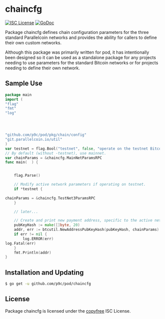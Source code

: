 # chaincfg

[![ISC License](http://img.shields.io/badge/license-ISC-blue.svg)](http://copyfree.org)
[![GoDoc](https://img.shields.io/badge/godoc-reference-blue.svg)](http://godoc.org/github.com/p9c/pod/chaincfg)

Package chaincfg defines chain configuration parameters for the three standard Parallelcoin networks and provides the ability for callers to define their own custom networks.

Although this package was primarily written for pod, it has intentionally been designed so it can be used as a standalone package for any projects needing to use parameters for the standard Bitcoin networks or for projects needing to define their own network.

## Sample Use

```Go
package main
import (
"flag"
"fmt"
"log"




"github.com/p9c/pod/pkg/chain/config"
"git.parallelcoin.io/util"
)
var testnet = flag.Bool("testnet", false, "operate on the testnet Bitcoin network")
// By default (without -testnet), use mainnet.
var chainParams = &chaincfg.MainNetParamsRPC
func main(	) {


	flag.Parse()

	// Modify active network parameters if operating on testnet.
	if *testnet {
		
chainParams = &chaincfg.TestNet3ParamsRPC
	}

	// later...

	// Create and print new payment address, specific to the active network.
	pubKeyHash := make([]byte, 20)
	addr, err := btcutil.NewAddressPubKeyHash(pubKeyHash, chainParams)
	if err != nil {
		log.ERROR(err)
log.Fatal(err)
	}
	fmt.Println(addr)
}
```

## Installation and Updating

```bash
$ go get -u github.com/p9c/pod/chaincfg
```

## License

Package chaincfg is licensed under the [copyfree](http://copyfree.org) ISC
License.
